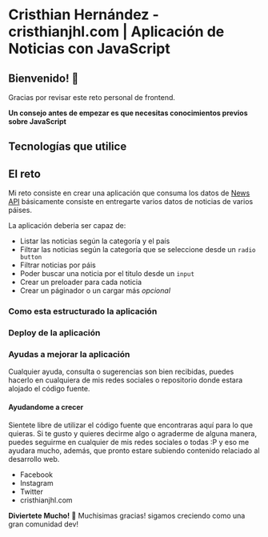 # Cristhian Hernández - cristhianjhl.com | Aplicación de Noticias con JavaScript

## Bienvenido! 👋

Gracias por revisar este reto personal de frontend.

**Un consejo antes de empezar es que necesitas conocimientos previos sobre JavaScript**

## Tecnologías que utilice

## El reto

Mi reto consiste en crear una aplicación que consuma los datos de [News API](https://newsapi.org) básicamente consiste en entregarte varios datos de noticias de varios páises.

La aplicación deberia ser capaz de:

- Listar las noticias según la categoría y el país
- Filtrar las noticias según la categoría que se seleccione desde un `radio button` 
- Filtrar noticias por páis
- Poder buscar una noticia por el titulo desde un `input`
- Crear un preloader para cada noticia
- Crear un páginador o un cargar más *opcional*

### Como esta estructurado la aplicación

### Deploy de la aplicación

### Ayudas a mejorar la aplicación

Cualquier ayuda, consulta o sugerencias son bien recibidas, puedes hacerlo en cualquiera de mis redes sociales o repositorio donde estara alojado el código fuente.

#### Ayudandome a crecer

Sientete libre de utilizar el código fuente que encontraras aquí para lo que quieras. Si te gusto y quieres decirme algo o agraderme de alguna manera, puedes seguirme en cualquier de mis redes sociales o todas :P y eso me ayudara mucho, además, que pronto estare subiendo contenido relaciado al desarrollo web.

- Facebook
- Instagram
- Twitter
- cristhianjhl.com

**Diviertete Mucho!** 🚀
Muchisimas gracias! sigamos creciendo como una gran comunidad dev!
